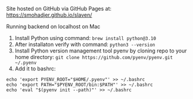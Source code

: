 Site hosted on GitHub via GitHub Pages at:
https://smohadjer.github.io/slaven/

Running backend on localhost on Mac
1. Install Python using command: `brew install python@3.10`
2. After installaton verify with command: `python3 --version`
3. Install Python version management tool pyenv by cloning repo to your home directory: `git clone https://github.com/pyenv/pyenv.git ~/.pyenv`
4. Add it to bashrc:
````
echo 'export PYENV_ROOT="$HOME/.pyenv"' >> ~/.bashrc
echo 'export PATH="$PYENV_ROOT/bin:$PATH"' >> ~/.bashrc
echo 'eval "$(pyenv init --path)"' >> ~/.bashrc
````

